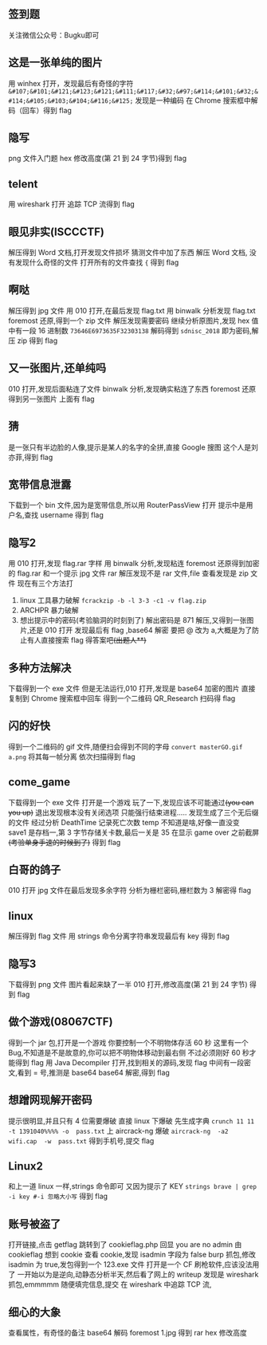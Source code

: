 ## 签到题
关注微信公众号：Bugku即可
## 这是一张单纯的图片
用 winhex 打开，发现最后有奇怪的字符
`&#107;&#101;&#121;&#123;&#121;&#111;&#117;&#32;&#97;&#114;&#101;&#32;&#114;&#105;&#103;&#104;&#116;&#125;`
发现是一种编码
在 Chrome 搜索框中解码（回车）得到 flag
## 隐写
png 文件入门题
hex 修改高度(第 21 到 24 字节)得到 flag
## telent
用 wireshark 打开
追踪 TCP 流得到 flag
## 眼见非实(ISCCCTF)
解压得到 Word 文档,打开发现文件损坏
猜测文件中加了东西
解压 Word 文档, 没有发现什么奇怪的文件
打开所有的文件查找 `{` 得到 flag
## 啊哒
解压得到 jpg 文件
用 010 打开,在最后发现 flag.txt
用 binwalk 分析发现 flag.txt
foremost 还原,得到一个 zip 文件
解压发现需要密码
继续分析原图片,发现 hex 值中有一段 16 进制数 `73646E6973635F32303138` 解码得到 `sdnisc_2018` 
即为密码,解压 zip 得到 flag
## 又一张图片,还单纯吗
010 打开,发现后面粘连了文件
binwalk 分析,发现确实粘连了东西
foremost 还原得到另一张图片
上面有 flag
## 猜
是一张只有半边脸的人像,提示是某人的名字的全拼,直接 Google 搜图
这个人是刘亦菲,得到 flag
## 宽带信息泄露
下载到一个 bin 文件,因为是宽带信息,所以用 RouterPassView 打开
提示中是用户名,查找 username 得到 flag 
## 隐写2
用 010 打开,发现 flag.rar 字样
用 binwalk 分析,发现粘连
foremost 还原得到加密的 flag.rar 和一个提示 jpg 文件
rar 解压发现不是 rar 文件,file 查看发现是 zip 文件
现在有三个方法打

1. linux 工具暴力破解  `fcrackzip -b -l 3-3 -c1 -v flag.zip` 
2. ARCHPR 暴力破解
3. 想出提示中的密码(考验脑洞的时刻到了)
解出密码是 871
解压,又得到一张图片,还是 010 打开
发现最后有 flag ,base64 解密
要把 @ 改为 a,大概是为了防止有人直接搜索 flag 得答案吧~~(出题人**)~~
## 多种方法解决
下载得到一个 exe 文件
但是无法运行,010 打开,发现是 base64 加密的图片
直接复制到 Chrome 搜索框中回车
得到一个二维码
QR_Research 扫码得 flag
## 闪的好快
得到一个二维码的 gif 文件,随便扫会得到不同的字母
`convert masterGO.gif a.png` 将其每一帧分离
依次扫描得到 flag 
## come_game
下载得到一个 exe 文件
打开是一个游戏
玩了一下,发现应该不可能通过~~(you can you up)~~
退出发现根本没有关闭选项
只能强行结束进程.....
发现生成了三个无后缀的文件
经过分析 
DeathTime 记录死亡次数
temp 不知道是啥,好像一直没变
save1 是存档一,第 3 字节存储关卡数,最后一关是 35 
 在显示 game over 之前截屏~~(考验单身手速的时候到了)~~
 得到 flag
## 白哥的鸽子
010 打开 jpg 文件在最后发现多余字符
分析为栅栏密码,栅栏数为 3
解密得 flag
## linux
解压得到 flag 文件
用 strings 命令分离字符串发现最后有 key
得到 flag
## 隐写3
下载得到 png 文件
图片看起来缺了一半
010 打开,修改高度(第 21 到 24 字节)
得到 flag
## 做个游戏(08067CTF)
得到一个 jar 包,打开是一个游戏
你要控制一个不明物体存活 60 秒
这里有一个 Bug,不知道是不是故意的,你可以把不明物体移动到最右侧
不过必须刚好 60 秒才能得到 flag
用 Java Decompiler 打开,找到相关的源码,发现 flag
中间有一段密文,看到 = 号,推测是 base64 
base64 解密,得到 flag
## 想蹭网现解开密码
提示很明显,并且只有 4 位需要爆破
直接 linux 下爆破
先生成字典
`crunch 11 11 -t 1391040%%%% -o  pass.txt`
上 aircrack-ng 爆破
`aircrack-ng  -a2  wifi.cap  -w  pass.txt`
得到手机号,提交 flag
## Linux2
和上一道 linux 一样,strings 命令即可
又因为提示了 KEY
`strings brave | grep -i key #-i 忽略大小写`
得到 flag
## 账号被盗了
打开链接,点击 getflag 跳转到了 cookieflag.php 回显 you are no admin
由 cookieflag 想到 cookie
查看 cookie,发现 isadmin 字段为 false 
burp 抓包,修改 isadmin 为 true,发包得到一个 123.exe 文件
打开是一个 CF 刷枪软件,应该没法用了
一开始以为是逆向,动静态分析半天,然后看了网上的 writeup
发现是 wireshark 抓包,emmmmm
随便填完信息,提交
在 wireshark 中追踪 TCP 流,
## 细心的大象
查看属性，有奇怪的备注
base64 解码
foremost 1.jpg 得到 rar 
hex 修改高度
<!--stackedit_data:
eyJoaXN0b3J5IjpbLTEzMTM5Nzk0MTQsOTc2MzYwMiw4MzI5OT
I0NzMsLTMxMjc4NjgzMCwtMTU3NTEyNjAwNSwxMTgxMDc4MjA4
LDIwNDQyMzY4NjIsLTE5ODI0NDU4MDMsMzg5NDI4MTUwLDIwNT
Q1OTkyMTUsODUzMzYyOTUwLDE0NjYyMzEwNTIsMTk1NzQ3NDk2
NSwtMTY1NDgyMDEwNywtODQ3MjQ5OTIwLC0xNjkwODk5NTQyLD
E3MTY0Mjg5NjcsLTg5NjUzNjk3NywtNTg0NjkxNTAyLDQyOTI4
NjQ2OF19
-->
